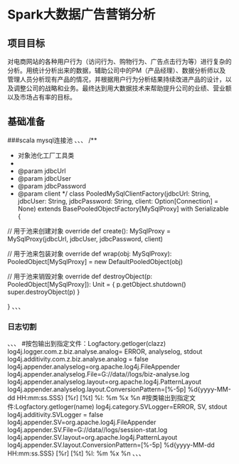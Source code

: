 # Spark大数据广告营销分析
## 项目目标
对电商网站的各种用户行为（访问行为、购物行为、广告点击行为等）进行复杂的分析。用统计分析出来的数据，辅助公司中的PM（产品经理）、数据分析师以及管理人员分析现有产品的情况，并根据用户行为分析结果持续改进产品的设计，以及调整公司的战略和业务。最终达到用大数据技术来帮助提升公司的业绩、营业额以及市场占有率的目标。


## 基础准备
###scala mysql连接池
、、、
/**
 * 对象池化工厂工具类
 *
 * @param jdbcUrl
 * @param jdbcUser
 * @param jdbcPassword
 * @param client
 */
class PooledMySqlClientFactory(jdbcUrl: String, jdbcUser: String, jdbcPassword: String, client: Option[Connection] = None)
  extends BasePooledObjectFactory[MySqlProxy] with Serializable {

  // 用于池来创建对象
  override def create(): MySqlProxy = MySqlProxy(jdbcUrl, jdbcUser, jdbcPassword, client)

  // 用于池来包装对象
  override def wrap(obj: MySqlProxy): PooledObject[MySqlProxy] = new DefaultPooledObject(obj)

  // 用于池来销毁对象
  override def destroyObject(p: PooledObject[MySqlProxy]): Unit = {
    p.getObject.shutdown()
    super.destroyObject(p)
  }

}
、、、
### 日志切割
、、、
#按包输出到指定文件：Logfactory.getloger(clazz)
log4j.logger.com.z.biz.analyse.analog= ERROR, analyselog, stdout
log4j.additivity.com.z.biz.analyse.analog = false
log4j.appender.analyselog=org.apache.log4j.FileAppender
log4j.appender.analyselog.File=G://data//logs/biz-analyse.log
log4j.appender.analyselog.layout=org.apache.log4j.PatternLayout
log4j.appender.analyselog.layout.ConversionPattern=[%-5p] %d{yyyy-MM-dd HH:mm:ss.SSS} [%r] [%t] %l: %m %x %n
#按类输出到指定文件:Logfactory.getloger(name)
log4j.category.SVLogger=ERROR, SV, stdout
log4j.additivity.SVLogger = false
log4j.appender.SV=org.apache.log4j.FileAppender
log4j.appender.SV.File=G://data//logs/session-stat.log
log4j.appender.SV.layout=org.apache.log4j.PatternLayout
log4j.appender.SV.layout.ConversionPattern=[%-5p] %d{yyyy-MM-dd HH:mm:ss.SSS} [%r] [%t] %l: %m %x %n
、、、